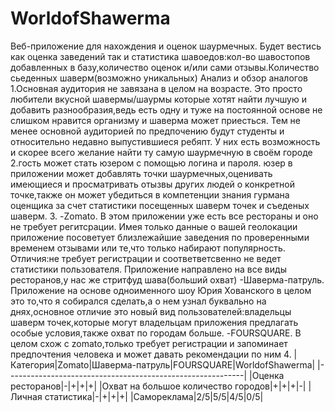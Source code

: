 # WorldofShawerma
Веб-приложение для нахождения и оценок шаурмечных. 
Будет вестись как оценка заведений так и статистика шавоедов:кол-во шавостопов добавленных в базу,количество оценок и/или сами отзывы.Количество сьеденных шаверм(возможно  уникальных)
Анализ и обзор аналогов
1.Основная аудитория не завязана в целом на возрасте. Это просто любители вкусной шавермы/шаурмы которые хотят найти лучшую и добавить разнообразия,ведь есть одну и туже на постоянной основе не слишком нравится организму и шаверма может приесться. Тем не менее основной аудиторией по предпочению будут студенты и относительно недавно выпустившиеся ребяпт. У них есть возможность и скорее всего желание найти ту самую шаурмечную в своём городе
2.гость может стать юзером с помощью логина и пароля.
юзер в приложении может добавлять точки шаурмечных,оценивать имеющиеся и просматривать отызвы других людей о конкретной точке,также он может убедиться в компетенции знания гурмана оценщика за счет статистики посещенных шаверм точек и съеденых шаверм.
3.
-Zomato. В этом приложении уже есть все рестораны и оно не требует регитсрации. Имея только данные о вашей геолокации приложение посоветует близлежайшие заведения по проверенными временем отзывами или те,что только набирают популярность. Отличия:не требует регистрации и соответветсвенно не ведет статистики пользователя. Приложение направлено на все виды ресторанов,у нас же стритфуд шава(больший охват)
-Шаверма-патруль. Приложение на основе одноименного шоу Юрия Хованского в целом это то,что я собирался сделать,а о нем узнал буквально на днях,основное отличие это новый вид пользователей:владельцы шаверм точек,которые могут владельцам приложения предлагать особые условия,также охват по городам больше.
-FOURSQUARE. В целом схож с zomato,только требует регистрации и запоминает предпочтения человека и может давать рекомендации по ним
4.
|Категория|Zomato|Шаверма-патруль|FOURSQUARE|WorldofShawerma|
|-----------------------------------------------------------|
|Оценка ресторанов|-|+|+|+|
|Охват на большое количество городов|+|+|+|-|
|Личная статистика|-|+|+|+|
|Самореклама|2/5|5/5|4/5|0/5|
